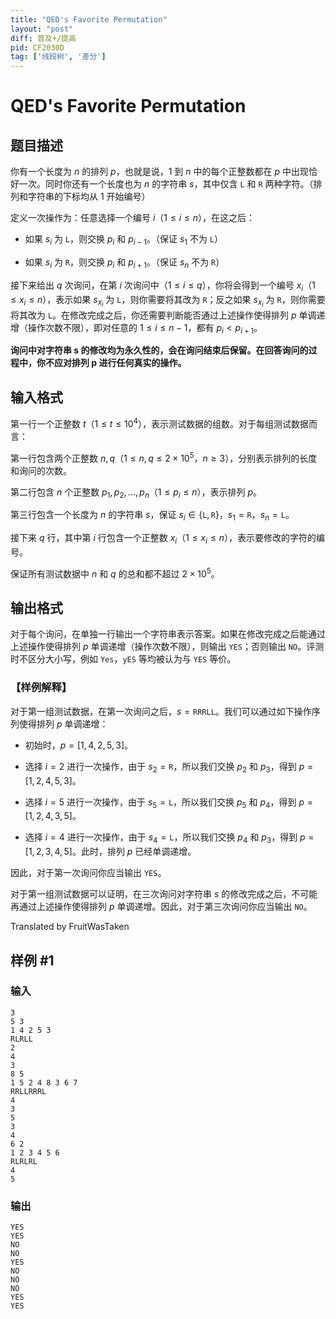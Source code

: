 ```yaml
---
title: "QED's Favorite Permutation"
layout: "post"
diff: 普及+/提高
pid: CF2030D
tag: ['线段树', '差分']
---
```


# QED's Favorite Permutation

## 题目描述

你有一个长度为 $n$ 的排列 $p$，也就是说，$1$ 到 $n$ 中的每个正整数都在 $p$ 中出现恰好一次。同时你还有一个长度也为 $n$ 的字符串 $s$，其中仅含 `L` 和 `R` 两种字符。（排列和字符串的下标均从 $1$ 开始编号）

定义一次操作为：任意选择一个编号 $i$（$1 \le i \le n$），在这之后：

* 如果 $s_i$ 为 `L`，则交换 $p_i$ 和 $p_{i-1}$。（保证 $s_1$ 不为 `L`）

* 如果 $s_i$ 为 `R`，则交换 $p_i$ 和 $p_{i+1}$。（保证 $s_n$ 不为 `R`）

接下来给出 $q$ 次询问，在第 $i$ 次询问中（$1 \le i \le q$），你将会得到一个编号 $x_i$（$1 \le x_i \le n$），表示如果 $s_{x_i}$ 为 `L`，则你需要将其改为 `R`；反之如果 $s_{x_i}$ 为 `R`，则你需要将其改为 `L`。在修改完成之后，你还需要判断能否通过上述操作使得排列 $p$ 单调递增（操作次数不限），即对任意的 $1 \le i \le n-1$，都有 $p_i < p_{i+1}$。

**询问中对字符串 $\bm{s}$ 的修改均为永久性的，会在询问结束后保留。在回答询问的过程中，你不应对排列 $\bm{p}$ 进行任何真实的操作。**

## 输入格式

第一行一个正整数 $t$（$1 \le t \le 10^4$），表示测试数据的组数。对于每组测试数据而言：

第一行包含两个正整数 $n,q$（$1\le n,q \le 2 \times 10^5$，$n \ge 3$），分别表示排列的长度和询问的次数。

第二行包含 $n$ 个正整数 $p_1,p_2,...,p_n$（$1 \le p_i \le n$），表示排列 $p$。

第三行包含一个长度为 $n$ 的字符串 $s$，保证 $s_i \in \{ \texttt{L}, \texttt{R} \}，s_1 = \texttt{R}，s_n = \texttt{L}$。

接下来 $q$ 行，其中第 $i$ 行包含一个正整数 $x_i$（$1 \le x_i \le n$），表示要修改的字符的编号。

保证所有测试数据中 $n$ 和 $q$ 的总和都不超过 $2 \times 10^5$。

## 输出格式

对于每个询问，在单独一行输出一个字符串表示答案。如果在修改完成之后能通过上述操作使得排列 $p$ 单调递增（操作次数不限），则输出 `YES`；否则输出 `NO`。评测时不区分大小写，例如 `Yes`，`yES` 等均被认为与 `YES` 等价。

### 【样例解释】

对于第一组测试数据，在第一次询问之后，$s = \texttt{RRRLL}$。我们可以通过如下操作序列使得排列 $p$ 单调递增：

* 初始时，$p=[1,4,2,5,3]$。

* 选择 $i=2$ 进行一次操作，由于 $s_2 = \texttt{R}$，所以我们交换 $p_2$ 和 $p_3$，得到 $p=[1,2,4,5,3]$。

* 选择 $i=5$ 进行一次操作，由于 $s_5 = \texttt{L}$，所以我们交换 $p_5$ 和 $p_4$，得到 $p=[1,2,4,3,5]$。

* 选择 $i=4$ 进行一次操作，由于 $s_4 = \texttt{L}$，所以我们交换 $p_4$ 和 $p_3$，得到 $p=[1,2,3,4,5]$。此时，排列 $p$ 已经单调递增。

因此，对于第一次询问你应当输出 `YES`。

对于第一组测试数据可以证明，在三次询问对字符串 $s$ 的修改完成之后，不可能再通过上述操作使得排列 $p$ 单调递增。因此，对于第三次询问你应当输出 `NO`。




Translated by FruitWasTaken

## 样例 #1

### 输入

```
3
5 3
1 4 2 5 3
RLRLL
2
4
3
8 5
1 5 2 4 8 3 6 7
RRLLRRRL
4
3
5
3
4
6 2
1 2 3 4 5 6
RLRLRL
4
5
```

### 输出

```
YES
YES
NO
NO
YES
NO
NO
NO
YES
YES
```

